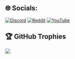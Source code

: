 ## 🌐 Socials:
[![Discord](https://img.shields.io/badge/Discord-%237289DA.svg?logo=discord&logoColor=white)](htttps://discord.gg/Daklyrus#7580) [![Reddit](https://img.shields.io/badge/Reddit-%23FF4500.svg?logo=Reddit&logoColor=white)](https://reddit.com/user/Daklyrus) [![YouTube](https://img.shields.io/badge/YouTube-%23FF0000.svg?logo=YouTube&logoColor=white)](https://youtube.com/c/Daklyrus) 

## 🏆 GitHub Trophies
![](https://github-profile-trophy.vercel.app/?username=Daklyrus&theme=dracula&no-frame=true&no-bg=true&margin-w=4)

